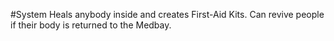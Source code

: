 #System
Heals anybody inside and creates First-Aid Kits. Can revive people if their body is returned to the Medbay.
